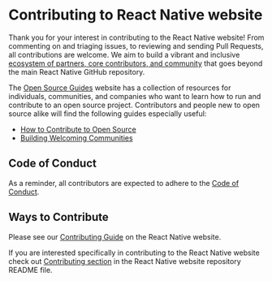 # Contributing to React Native website

Thank you for your interest in contributing to the React Native website! From commenting on and triaging issues, to reviewing and sending Pull Requests, all contributions are welcome. We aim to build a vibrant and inclusive [ecosystem of partners, core contributors, and community](https://github.com/facebook/react-native/blob/main/ECOSYSTEM.md) that goes beyond the main React Native GitHub repository.

The [Open Source Guides](https://opensource.guide/) website has a collection of resources for individuals, communities, and companies who want to learn how to run and contribute to an open source project. Contributors and people new to open source alike will find the following guides especially useful:

- [How to Contribute to Open Source](https://opensource.guide/how-to-contribute/)
- [Building Welcoming Communities](https://opensource.guide/building-community/)

## Code of Conduct

As a reminder, all contributors are expected to adhere to the [Code of Conduct](https://github.com/facebook/react-native-website/blob/main/CODE_OF_CONDUCT.md).

## Ways to Contribute

Please see our [Contributing Guide](https://reactnative.dev/contributing/overview) on the React Native website.

If you are interested specifically in contributing to the React Native website check out [Contributing section](https://github.com/facebook/react-native-website#-contributing) in the React Native website repository README file.
